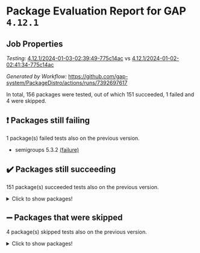 # Package Evaluation Report for GAP `4.12.1`

## Job Properties

*Testing:* [4.12.1/2024-01-03-02:39:49-775c14ac](https://github.com/gap-system/PackageDistro/blob/data/reports/4.12.1/2024-01-03-02:39:49-775c14ac) vs [4.12.1/2024-01-02-02:41:34-775c14ac](https://github.com/gap-system/PackageDistro/blob/data/reports/4.12.1/2024-01-02-02:41:34-775c14ac)

*Generated by Workflow:* https://github.com/gap-system/PackageDistro/actions/runs/7392697617

In total, 156 packages were tested, out of which 151 succeeded, 1 failed and 4 were skipped.

## :exclamation: Packages still failing

1 package(s) failed tests also on the previous version.
- semigroups 5.3.2 [(failure)](https://github.com/gap-system/PackageDistro/actions/runs/7392697617/job/20111799125)

## :heavy_check_mark: Packages still succeeding

151 package(s) succeeded tests also on the previous version.
<details><summary>Click to show packages!</summary>

- 4ti2interface 2023.02-04 [(success)](https://github.com/gap-system/PackageDistro/actions/runs/7392697617/job/20111783818)
- ace 5.6.2 [(success)](https://github.com/gap-system/PackageDistro/actions/runs/7392697617/job/20111783942)
- aclib 1.3.2 [(success)](https://github.com/gap-system/PackageDistro/actions/runs/7392697617/job/20111784060)
- agt 0.3.1 [(success)](https://github.com/gap-system/PackageDistro/actions/runs/7392697617/job/20111784168)
- alnuth 3.2.1 [(success)](https://github.com/gap-system/PackageDistro/actions/runs/7392697617/job/20111784276)
- anupq 3.3.0 [(success)](https://github.com/gap-system/PackageDistro/actions/runs/7392697617/job/20111784376)
- atlasrep 2.1.7 [(success)](https://github.com/gap-system/PackageDistro/actions/runs/7392697617/job/20111784477)
- autodoc 2023.06.19 [(success)](https://github.com/gap-system/PackageDistro/actions/runs/7392697617/job/20111785572)
- automata 1.15 [(success)](https://github.com/gap-system/PackageDistro/actions/runs/7392697617/job/20111785812)
- automgrp 1.3.2 [(success)](https://github.com/gap-system/PackageDistro/actions/runs/7392697617/job/20111785991)
- autpgrp 1.11 [(success)](https://github.com/gap-system/PackageDistro/actions/runs/7392697617/job/20111786568)
- cap 2023.12-11 [(success)](https://github.com/gap-system/PackageDistro/actions/runs/7392697617/job/20111786849)
- caratinterface 2.3.6 [(success)](https://github.com/gap-system/PackageDistro/actions/runs/7392697617/job/20111787248)
- cddinterface 2022.11.01 [(success)](https://github.com/gap-system/PackageDistro/actions/runs/7392697617/job/20111787343)
- circle 1.6.6 [(success)](https://github.com/gap-system/PackageDistro/actions/runs/7392697617/job/20111787427)
- classicpres 1.22 [(success)](https://github.com/gap-system/PackageDistro/actions/runs/7392697617/job/20111787517)
- cohomolo 1.6.11 [(success)](https://github.com/gap-system/PackageDistro/actions/runs/7392697617/job/20111787597)
- congruence 1.2.5 [(success)](https://github.com/gap-system/PackageDistro/actions/runs/7392697617/job/20111787685)
- corelg 1.56 [(success)](https://github.com/gap-system/PackageDistro/actions/runs/7392697617/job/20111787763)
- crime 1.6 [(success)](https://github.com/gap-system/PackageDistro/actions/runs/7392697617/job/20111787856)
- crisp 1.4.6 [(success)](https://github.com/gap-system/PackageDistro/actions/runs/7392697617/job/20111787938)
- crypting 0.10.4 [(success)](https://github.com/gap-system/PackageDistro/actions/runs/7392697617/job/20111788012)
- cryst 4.1.27 [(success)](https://github.com/gap-system/PackageDistro/actions/runs/7392697617/job/20111788093)
- crystcat 1.1.10 [(success)](https://github.com/gap-system/PackageDistro/actions/runs/7392697617/job/20111788163)
- ctbllib 1.3.6 [(success)](https://github.com/gap-system/PackageDistro/actions/runs/7392697617/job/20111788243)
- cubefree 1.19 [(success)](https://github.com/gap-system/PackageDistro/actions/runs/7392697617/job/20111788320)
- curlinterface 2.3.2 [(success)](https://github.com/gap-system/PackageDistro/actions/runs/7392697617/job/20111788398)
- cvec 2.8.1 [(success)](https://github.com/gap-system/PackageDistro/actions/runs/7392697617/job/20111788488)
- datastructures 0.3.0 [(success)](https://github.com/gap-system/PackageDistro/actions/runs/7392697617/job/20111788564)
- deepthought 1.0.6 [(success)](https://github.com/gap-system/PackageDistro/actions/runs/7392697617/job/20111788656)
- design 1.8 [(success)](https://github.com/gap-system/PackageDistro/actions/runs/7392697617/job/20111788771)
- difsets 2.3.1 [(success)](https://github.com/gap-system/PackageDistro/actions/runs/7392697617/job/20111788879)
- digraphs 1.6.3 [(success)](https://github.com/gap-system/PackageDistro/actions/runs/7392697617/job/20111788991)
- edim 1.3.7 [(success)](https://github.com/gap-system/PackageDistro/actions/runs/7392697617/job/20111789108)
- example 4.3.4 [(success)](https://github.com/gap-system/PackageDistro/actions/runs/7392697617/job/20111789200)
- examplesforhomalg 2023.10-01 [(success)](https://github.com/gap-system/PackageDistro/actions/runs/7392697617/job/20111789291)
- factint 1.6.3 [(success)](https://github.com/gap-system/PackageDistro/actions/runs/7392697617/job/20111789404)
- ferret 1.0.9 [(success)](https://github.com/gap-system/PackageDistro/actions/runs/7392697617/job/20111789489)
- fga 1.5.0 [(success)](https://github.com/gap-system/PackageDistro/actions/runs/7392697617/job/20111789586)
- fining 1.5.6 [(success)](https://github.com/gap-system/PackageDistro/actions/runs/7392697617/job/20111789683)
- float 1.0.3 [(success)](https://github.com/gap-system/PackageDistro/actions/runs/7392697617/job/20111789785)
- format 1.4.3 [(success)](https://github.com/gap-system/PackageDistro/actions/runs/7392697617/job/20111789892)
- forms 1.2.9 [(success)](https://github.com/gap-system/PackageDistro/actions/runs/7392697617/job/20111790006)
- fplsa 1.2.6 [(success)](https://github.com/gap-system/PackageDistro/actions/runs/7392697617/job/20111790107)
- fr 2.4.12 [(success)](https://github.com/gap-system/PackageDistro/actions/runs/7392697617/job/20111790220)
- francy 2.0.3 [(success)](https://github.com/gap-system/PackageDistro/actions/runs/7392697617/job/20111790345)
- fwtree 1.3 [(success)](https://github.com/gap-system/PackageDistro/actions/runs/7392697617/job/20111790485)
- gapdoc 1.6.6 [(success)](https://github.com/gap-system/PackageDistro/actions/runs/7392697617/job/20111790607)
- gauss 2023.02-04 [(success)](https://github.com/gap-system/PackageDistro/actions/runs/7392697617/job/20111790730)
- gaussforhomalg 2023.11-01 [(success)](https://github.com/gap-system/PackageDistro/actions/runs/7392697617/job/20111790839)
- gbnp 1.0.5 [(success)](https://github.com/gap-system/PackageDistro/actions/runs/7392697617/job/20111790975)
- generalizedmorphismsforcap 2023.08-02 [(success)](https://github.com/gap-system/PackageDistro/actions/runs/7392697617/job/20111791115)
- genss 1.6.8 [(success)](https://github.com/gap-system/PackageDistro/actions/runs/7392697617/job/20111791254)
- gradedmodules 2023.09-01 [(success)](https://github.com/gap-system/PackageDistro/actions/runs/7392697617/job/20111791386)
- gradedringforhomalg 2023.08-01 [(success)](https://github.com/gap-system/PackageDistro/actions/runs/7392697617/job/20111791511)
- grape 4.9.0 [(success)](https://github.com/gap-system/PackageDistro/actions/runs/7392697617/job/20111791620)
- groupoids 1.73 [(success)](https://github.com/gap-system/PackageDistro/actions/runs/7392697617/job/20111791768)
- grpconst 2.6.4 [(success)](https://github.com/gap-system/PackageDistro/actions/runs/7392697617/job/20111791912)
- guarana 0.96.3 [(success)](https://github.com/gap-system/PackageDistro/actions/runs/7392697617/job/20111792065)
- guava 3.18 [(success)](https://github.com/gap-system/PackageDistro/actions/runs/7392697617/job/20111792206)
- hap 1.60 [(success)](https://github.com/gap-system/PackageDistro/actions/runs/7392697617/job/20111792333)
- hapcryst 0.1.15 [(success)](https://github.com/gap-system/PackageDistro/actions/runs/7392697617/job/20111792478)
- hecke 1.5.3 [(success)](https://github.com/gap-system/PackageDistro/actions/runs/7392697617/job/20111792603)
- help 3.5 [(success)](https://github.com/gap-system/PackageDistro/actions/runs/7392697617/job/20111792742)
- homalg 2023.10-01 [(success)](https://github.com/gap-system/PackageDistro/actions/runs/7392697617/job/20111792879)
- homalgtocas 2023.11-01 [(success)](https://github.com/gap-system/PackageDistro/actions/runs/7392697617/job/20111793018)
- idrel 2.45 [(success)](https://github.com/gap-system/PackageDistro/actions/runs/7392697617/job/20111793177)
- images 1.3.1 [(success)](https://github.com/gap-system/PackageDistro/actions/runs/7392697617/job/20111793329)
- intpic 0.3.0 [(success)](https://github.com/gap-system/PackageDistro/actions/runs/7392697617/job/20111793476)
- io 4.8.2 [(success)](https://github.com/gap-system/PackageDistro/actions/runs/7392697617/job/20111793621)
- io_forhomalg 2023.02-04 [(success)](https://github.com/gap-system/PackageDistro/actions/runs/7392697617/job/20111793769)
- irredsol 1.4.4 [(success)](https://github.com/gap-system/PackageDistro/actions/runs/7392697617/job/20111793920)
- json 2.1.1 [(success)](https://github.com/gap-system/PackageDistro/actions/runs/7392697617/job/20111794062)
- jupyterkernel 1.5.0 [(success)](https://github.com/gap-system/PackageDistro/actions/runs/7392697617/job/20111794235)
- jupyterviz 1.5.6 [(success)](https://github.com/gap-system/PackageDistro/actions/runs/7392697617/job/20111794343)
- kan 1.36 [(success)](https://github.com/gap-system/PackageDistro/actions/runs/7392697617/job/20111794485)
- kbmag 1.5.11 [(success)](https://github.com/gap-system/PackageDistro/actions/runs/7392697617/job/20111794632)
- laguna 3.9.6 [(success)](https://github.com/gap-system/PackageDistro/actions/runs/7392697617/job/20111794759)
- liealgdb 2.2.1 [(success)](https://github.com/gap-system/PackageDistro/actions/runs/7392697617/job/20111794917)
- liepring 2.8 [(success)](https://github.com/gap-system/PackageDistro/actions/runs/7392697617/job/20111795051)
- liering 2.4.2 [(success)](https://github.com/gap-system/PackageDistro/actions/runs/7392697617/job/20111795179)
- linearalgebraforcap 2023.12-05 [(success)](https://github.com/gap-system/PackageDistro/actions/runs/7392697617/job/20111795294)
- localizeringforhomalg 2023.10-01 [(success)](https://github.com/gap-system/PackageDistro/actions/runs/7392697617/job/20111795432)
- loops 3.4.3 [(success)](https://github.com/gap-system/PackageDistro/actions/runs/7392697617/job/20111795563)
- lpres 1.0.3 [(success)](https://github.com/gap-system/PackageDistro/actions/runs/7392697617/job/20111795674)
- majoranaalgebras 1.5.1 [(success)](https://github.com/gap-system/PackageDistro/actions/runs/7392697617/job/20111795772)
- mapclass 1.4.6 [(success)](https://github.com/gap-system/PackageDistro/actions/runs/7392697617/job/20111795868)
- matgrp 0.70 [(success)](https://github.com/gap-system/PackageDistro/actions/runs/7392697617/job/20111795983)
- matricesforhomalg 2023.11-02 [(success)](https://github.com/gap-system/PackageDistro/actions/runs/7392697617/job/20111796084)
- modisom 2.5.4 [(success)](https://github.com/gap-system/PackageDistro/actions/runs/7392697617/job/20111796172)
- modulepresentationsforcap 2023.10-01 [(success)](https://github.com/gap-system/PackageDistro/actions/runs/7392697617/job/20111796262)
- modules 2023.10-01 [(success)](https://github.com/gap-system/PackageDistro/actions/runs/7392697617/job/20111796389)
- monoidalcategories 2023.12-01 [(success)](https://github.com/gap-system/PackageDistro/actions/runs/7392697617/job/20111796511)
- nconvex 2022.09-01 [(success)](https://github.com/gap-system/PackageDistro/actions/runs/7392697617/job/20111796599)
- nilmat 1.4.2 [(success)](https://github.com/gap-system/PackageDistro/actions/runs/7392697617/job/20111796691)
- nock 1.5 [(success)](https://github.com/gap-system/PackageDistro/actions/runs/7392697617/job/20111796791)
- normalizinterface 1.3.6 [(success)](https://github.com/gap-system/PackageDistro/actions/runs/7392697617/job/20111796897)
- nq 2.5.10 [(success)](https://github.com/gap-system/PackageDistro/actions/runs/7392697617/job/20111797023)
- numericalsgps 1.3.1 [(success)](https://github.com/gap-system/PackageDistro/actions/runs/7392697617/job/20111797103)
- openmath 11.5.3 [(success)](https://github.com/gap-system/PackageDistro/actions/runs/7392697617/job/20111797245)
- orb 4.9.0 [(success)](https://github.com/gap-system/PackageDistro/actions/runs/7392697617/job/20111797349)
- packagemanager 1.4.2 [(success)](https://github.com/gap-system/PackageDistro/actions/runs/7392697617/job/20111797440)
- patternclass 2.4.3 [(success)](https://github.com/gap-system/PackageDistro/actions/runs/7392697617/job/20111797524)
- permut 2.0.4 [(success)](https://github.com/gap-system/PackageDistro/actions/runs/7392697617/job/20111797624)
- polenta 1.3.10 [(success)](https://github.com/gap-system/PackageDistro/actions/runs/7392697617/job/20111797716)
- polymaking 0.8.7 [(success)](https://github.com/gap-system/PackageDistro/actions/runs/7392697617/job/20111797810)
- primgrp 3.4.4 [(success)](https://github.com/gap-system/PackageDistro/actions/runs/7392697617/job/20111797891)
- profiling 2.5.4 [(success)](https://github.com/gap-system/PackageDistro/actions/runs/7392697617/job/20111797982)
- qpa 1.34 [(success)](https://github.com/gap-system/PackageDistro/actions/runs/7392697617/job/20111798078)
- quagroup 1.8.3 [(success)](https://github.com/gap-system/PackageDistro/actions/runs/7392697617/job/20111798171)
- radiroot 2.9 [(success)](https://github.com/gap-system/PackageDistro/actions/runs/7392697617/job/20111798244)
- rcwa 4.7.1 [(success)](https://github.com/gap-system/PackageDistro/actions/runs/7392697617/job/20111798332)
- rds 1.8 [(success)](https://github.com/gap-system/PackageDistro/actions/runs/7392697617/job/20111798419)
- recog 1.4.2 [(success)](https://github.com/gap-system/PackageDistro/actions/runs/7392697617/job/20111798495)
- repndecomp 1.3.0 [(success)](https://github.com/gap-system/PackageDistro/actions/runs/7392697617/job/20111798579)
- repsn 3.1.1 [(success)](https://github.com/gap-system/PackageDistro/actions/runs/7392697617/job/20111798680)
- resclasses 4.7.3 [(success)](https://github.com/gap-system/PackageDistro/actions/runs/7392697617/job/20111798772)
- ringsforhomalg 2023.11-02 [(success)](https://github.com/gap-system/PackageDistro/actions/runs/7392697617/job/20111798856)
- sco 2023.08-01 [(success)](https://github.com/gap-system/PackageDistro/actions/runs/7392697617/job/20111798939)
- scscp 2.4.1 [(success)](https://github.com/gap-system/PackageDistro/actions/runs/7392697617/job/20111799046)
- sglppow 2.3 [(success)](https://github.com/gap-system/PackageDistro/actions/runs/7392697617/job/20111799231)
- sgpviz 0.999.5 [(success)](https://github.com/gap-system/PackageDistro/actions/runs/7392697617/job/20111799312)
- simpcomp 2.1.14 [(success)](https://github.com/gap-system/PackageDistro/actions/runs/7392697617/job/20111799408)
- singular 2023.02.09 [(success)](https://github.com/gap-system/PackageDistro/actions/runs/7392697617/job/20111799502)
- sl2reps 1.1 [(success)](https://github.com/gap-system/PackageDistro/actions/runs/7392697617/job/20111799585)
- sla 1.5.3 [(success)](https://github.com/gap-system/PackageDistro/actions/runs/7392697617/job/20111799642)
- smallgrp 1.5.3 [(success)](https://github.com/gap-system/PackageDistro/actions/runs/7392697617/job/20111799716)
- smallsemi 0.6.13 [(success)](https://github.com/gap-system/PackageDistro/actions/runs/7392697617/job/20111799787)
- sonata 2.9.6 [(success)](https://github.com/gap-system/PackageDistro/actions/runs/7392697617/job/20111799877)
- sophus 1.27 [(success)](https://github.com/gap-system/PackageDistro/actions/runs/7392697617/job/20111799978)
- sotgrps 1.2 [(success)](https://github.com/gap-system/PackageDistro/actions/runs/7392697617/job/20111800061)
- spinsym 1.5.2 [(success)](https://github.com/gap-system/PackageDistro/actions/runs/7392697617/job/20111800146)
- standardff 1.0 [(success)](https://github.com/gap-system/PackageDistro/actions/runs/7392697617/job/20111800233)
- symbcompcc 1.3.2 [(success)](https://github.com/gap-system/PackageDistro/actions/runs/7392697617/job/20111800327)
- thelma 1.3 [(success)](https://github.com/gap-system/PackageDistro/actions/runs/7392697617/job/20111800427)
- tomlib 1.2.9 [(success)](https://github.com/gap-system/PackageDistro/actions/runs/7392697617/job/20111800531)
- toolsforhomalg 2023.11-01 [(success)](https://github.com/gap-system/PackageDistro/actions/runs/7392697617/job/20111800642)
- toric 1.9.5 [(success)](https://github.com/gap-system/PackageDistro/actions/runs/7392697617/job/20111800744)
- toricvarieties 2022.07.13 [(success)](https://github.com/gap-system/PackageDistro/actions/runs/7392697617/job/20111800862)
- transgrp 3.6.5 [(success)](https://github.com/gap-system/PackageDistro/actions/runs/7392697617/job/20111801075)
- ugaly 4.1.3 [(success)](https://github.com/gap-system/PackageDistro/actions/runs/7392697617/job/20111801201)
- unipot 1.5 [(success)](https://github.com/gap-system/PackageDistro/actions/runs/7392697617/job/20111801325)
- unitlib 4.2.0 [(success)](https://github.com/gap-system/PackageDistro/actions/runs/7392697617/job/20111801448)
- utils 0.84 [(success)](https://github.com/gap-system/PackageDistro/actions/runs/7392697617/job/20111801575)
- uuid 0.7 [(success)](https://github.com/gap-system/PackageDistro/actions/runs/7392697617/job/20111801684)
- walrus 0.9991 [(success)](https://github.com/gap-system/PackageDistro/actions/runs/7392697617/job/20111801807)
- wedderga 4.10.4 [(success)](https://github.com/gap-system/PackageDistro/actions/runs/7392697617/job/20111801937)
- xmod 2.91 [(success)](https://github.com/gap-system/PackageDistro/actions/runs/7392697617/job/20111802096)
- xmodalg 1.23 [(success)](https://github.com/gap-system/PackageDistro/actions/runs/7392697617/job/20111802235)
- yangbaxter 0.10.3 [(success)](https://github.com/gap-system/PackageDistro/actions/runs/7392697617/job/20111802346)
- zeromqinterface 0.14 [(success)](https://github.com/gap-system/PackageDistro/actions/runs/7392697617/job/20111802467)
</details>

## :heavy_minus_sign: Packages that were skipped

4 package(s) skipped tests also on the previous version.
<details><summary>Click to show packages!</summary>

- browse 1.8.21 [(skipped)](https://github.com/gap-system/PackageDistro/actions/runs/7392697617/job/20111522257)
- itc 1.5.1 [(skipped)](https://github.com/gap-system/PackageDistro/actions/runs/7392697617/job/20111522257)
- polycyclic 2.16 [(skipped)](https://github.com/gap-system/PackageDistro/actions/runs/7392697617/job/20111522257)
- xgap 4.31 [(skipped)](https://github.com/gap-system/PackageDistro/actions/runs/7392697617/job/20111522257)
</details>

